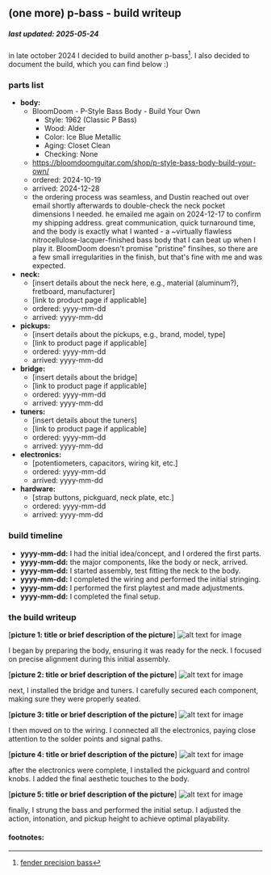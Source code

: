 ## (one more) p-bass - build writeup

##### last updated: 2025-05-24

in late october 2024 I decided to build another p-bass[^1]. I also decided to document the build, which you can find below :)

### parts list

* **body:**
    * BloomDoom - P-Style Bass Body - Build Your Own
        * Style: 1962 (Classic P Bass)
        * Wood: Alder
        * Color: Ice Blue Metallic
        * Aging: Closet Clean
        * Checking: None
    * https://bloomdoomguitar.com/shop/p-style-bass-body-build-your-own/
    * ordered: 2024-10-19
    * arrived: 2024-12-28
    * the ordering process was seamless, and Dustin reached out over email shortly afterwards to double-check the neck pocket dimensions I needed. he emailed me again on 2024-12-17 to confirm my shipping address. great communication, quick turnaround time, and the body is exactly what I wanted - a ~virtually flawless nitrocellulose-lacquer-finished bass body that I can beat up when I play it. BloomDoom doesn't promise "pristine" finsihes, so there are a few small irregularities in the finish, but that's fine with me and was expected.
* **neck:**
    * [insert details about the neck here, e.g., material (aluminum?), fretboard, manufacturer]
    * [link to product page if applicable]
    * ordered: yyyy-mm-dd
    * arrived: yyyy-mm-dd
* **pickups:**
    * [insert details about the pickups, e.g., brand, model, type]
    * [link to product page if applicable]
    * ordered: yyyy-mm-dd
    * arrived: yyyy-mm-dd
* **bridge:**
    * [insert details about the bridge]
    * [link to product page if applicable]
    * ordered: yyyy-mm-dd
    * arrived: yyyy-mm-dd
* **tuners:**
    * [insert details about the tuners]
    * [link to product page if applicable]
    * ordered: yyyy-mm-dd
    * arrived: yyyy-mm-dd
* **electronics:**
    * [potentiometers, capacitors, wiring kit, etc.]
    * ordered: yyyy-mm-dd
    * arrived: yyyy-mm-dd
* **hardware:**
    * [strap buttons, pickguard, neck plate, etc.]
    * ordered: yyyy-mm-dd
    * arrived: yyyy-mm-dd

### build timeline

* **yyyy-mm-dd:** I had the initial idea/concept, and I ordered the first parts.
* **yyyy-mm-dd:** the major components, like the body or neck, arrived.
* **yyyy-mm-dd:** I started assembly, test fitting the neck to the body.
* **yyyy-mm-dd:** I completed the wiring and performed the initial stringing.
* **yyyy-mm-dd:** I performed the first playtest and made adjustments.
* **yyyy-mm-dd:** I completed the final setup.

### the build writeup

[**picture 1: title or brief description of the picture**]
![alt text for image](path/to/image1.jpg)

I began by preparing the body, ensuring it was ready for the neck. I focused on precise alignment during this initial assembly.

[**picture 2: title or brief description of the picture**]
![alt text for image](path/to/image2.jpg)

next, I installed the bridge and tuners. I carefully secured each component, making sure they were properly seated.

[**picture 3: title or brief description of the picture**]
![alt text for image](path/to/image3.jpg)

I then moved on to the wiring. I connected all the electronics, paying close attention to the solder points and signal paths.

[**picture 4: title or brief description of the picture**]
![alt text for image](path/to/image4.jpg)

after the electronics were complete, I installed the pickguard and control knobs. I added the final aesthetic touches to the body.

[**picture 5: title or brief description of the picture**]
![alt text for image](path/to/image5.jpg)

finally, I strung the bass and performed the initial setup. I adjusted the action, intonation, and pickup height to achieve optimal playability.

#### footnotes:
[^1]: [fender precision bass](https://en.wikipedia.org/wiki/fender_precision_bass)
